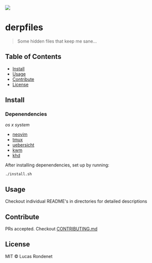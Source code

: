<img src="artwork/thor.gif" align="center">

# derpfiles 

> Some hidden files that keep me sane...

## Table of Contents

- [Install](#install)
- [Usage](#usage)
- [Contribute](#contribute)
- [License](#license)

## Install

### Depenendencies

*os x system*

- [neovim](https://github.com/neovim/neovim)
- [tmux](https://github.com/tmux/tmux)
- [uebersicht](http://tracesof.net/uebersicht/)
- [kwm](https://github.com/koekeishiya/kwm)
- [khd](https://github.com/koekeishiya/khd)

After installing depenendencies, set up by running:

```
./install.sh
```

## Usage

Checkout individual README's in directories for detailed descriptions

## Contribute

PRs accepted. Checkout [CONTRIBUTING.md](https://github.com/rucas/derpfiles/blob/master/CONTRIBUTING.md)

## License

MIT © Lucas Rondenet 
